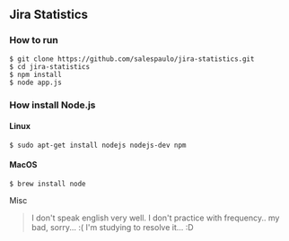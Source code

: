 ## Jira Statistics
### How to run
```
$ git clone https://github.com/salespaulo/jira-statistics.git
$ cd jira-statistics
$ npm install
$ node app.js
```
### How install Node.js
#### Linux
```
$ sudo apt-get install nodejs nodejs-dev npm
```

#### MacOS
```
$ brew install node
```

Misc
> I don't speak english very well. 
> I don't practice with frequency.. my bad, sorry... :( 
> I'm studying to resolve it... :D
